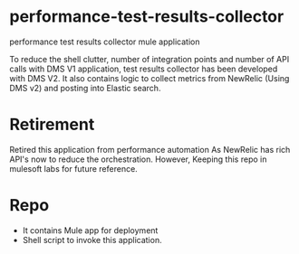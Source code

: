 # performance-test-results-collector

performance test results collector mule application

To reduce the shell clutter, number of integration points and number of API calls with DMS V1 application, test results collector has been developed with DMS V2.
It also contains logic to collect metrics from NewRelic (Using DMS v2) and posting into Elastic search.

# Retirement

Retired this application from performance automation As NewRelic has rich API's now to reduce the orchestration. However, Keeping this repo in mulesoft labs for future reference.

# Repo

- It contains Mule app for deployment
- Shell script to invoke this application.


